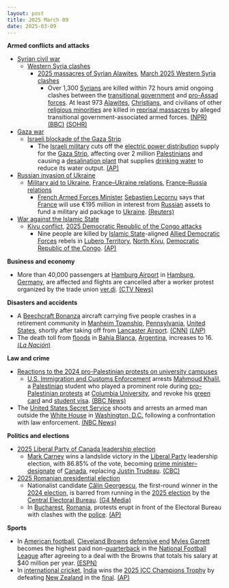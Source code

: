 ```yaml
---
layout: post
title: 2025 March 09
date: 2025-03-09
---
```



**Armed conflicts and attacks**

* [Syrian civil war](https://en.wikipedia.org/wiki/Syrian_civil_war "Syrian civil war")
  + [Western Syria clashes](https://en.wikipedia.org/wiki/Western_Syria_clashes_%28December_2024%E2%80%93present%29 "Western Syria clashes (December 2024–present)")
    - [2025 massacres of Syrian Alawites](https://en.wikipedia.org/wiki/2025_massacres_of_Syrian_Alawites "2025 massacres of Syrian Alawites"), [March 2025 Western Syria clashes](https://en.wikipedia.org/wiki/March_2025_Western_Syria_clashes "March 2025 Western Syria clashes")
      * Over 1,300 [Syrians](https://en.wikipedia.org/wiki/Syrians "Syrians") are killed within 72 hours amid ongoing clashes between the [transitional government](https://en.wikipedia.org/wiki/Syrian_transitional_government "Syrian transitional government") and [pro-Assad forces](https://en.wikipedia.org/wiki/Neo-Ba%27athism "Neo-Ba'athism"). At least 973 [Alawites](https://en.wikipedia.org/wiki/Alawites "Alawites"), [Christians](https://en.wikipedia.org/wiki/Christianity_in_Syria "Christianity in Syria"), and civilians of other [religious minorities](https://en.wikipedia.org/wiki/Minority_religion "Minority religion") are killed in [reprisal massacres](https://en.wikipedia.org/wiki/Extrajudicial_killings "Extrajudicial killings") by alleged transitional government-associated armed forces. [(NPR)](https://www.npr.org/2025/03/09/nx-s1-5322458/syria-revenge-killings-alawites-latakia) [(BBC)](https://www.bbc.com/news/articles/cx20p0pj931o) [(SOHR)](https://www.syriahr.com/72-%D8%B3%D8%A7%D8%B9%D8%A9-%D9%85%D9%86-%D8%AA%D8%B5%D8%A7%D8%B9%D8%AF-%D8%A7%D9%84%D8%B9%D9%85%D9%84%D9%8A%D8%A7%D8%AA-%D8%A7%D9%84%D8%A7%D9%86%D8%AA%D9%82%D8%A7%D9%85%D9%8A%D8%A9-%D9%81%D9%8A/752525/)
* [Gaza war](https://en.wikipedia.org/wiki/Gaza_war "Gaza war")
  + [Israeli blockade of the Gaza Strip](https://en.wikipedia.org/wiki/Israeli_blockade_of_the_Gaza_Strip_%282023%E2%80%93present%29 "Israeli blockade of the Gaza Strip (2023–present)")
    - The [Israeli military](https://en.wikipedia.org/wiki/Israel_Defense_Forces "Israel Defense Forces") cuts off the [electric power distribution](https://en.wikipedia.org/wiki/Electric_power_distribution "Electric power distribution") supply for the [Gaza Strip](https://en.wikipedia.org/wiki/Gaza_Strip "Gaza Strip"), affecting over 2 million [Palestinians](https://en.wikipedia.org/wiki/Palestinians "Palestinians") and causing a [desalination plant](https://en.wikipedia.org/wiki/Desalination "Desalination") that supplies [drinking water](https://en.wikipedia.org/wiki/Drinking_water "Drinking water") to reduce its water output. [(AP)](https://apnews.com/article/gaza-israel-palestinians-war-news-ba90f0de3d4f64a1762d1a39f787817f)
* [Russian invasion of Ukraine](https://en.wikipedia.org/wiki/Russian_invasion_of_Ukraine "Russian invasion of Ukraine")
  + [Military aid to Ukraine](https://en.wikipedia.org/wiki/Military_aid_to_Ukraine "Military aid to Ukraine"), [France–Ukraine relations](https://en.wikipedia.org/wiki/France%E2%80%93Ukraine_relations "France–Ukraine relations"), [France–Russia relations](https://en.wikipedia.org/wiki/France%E2%80%93Russia_relations "France–Russia relations")
    - [French Armed Forces Minister](https://en.wikipedia.org/wiki/Ministry_of_Armed_Forces_%28France%29 "Ministry of Armed Forces (France)") [Sebastien Lecornu](https://en.wikipedia.org/wiki/Sebastien_Lecornu "Sebastien Lecornu") says that [France](https://en.wikipedia.org/wiki/France "France") will use €195 million in interest from [Russian](https://en.wikipedia.org/wiki/Russia "Russia") assets to fund a military aid package to [Ukraine](https://en.wikipedia.org/wiki/Ukraine "Ukraine"). [(Reuters)](https://www.reuters.com/world/europe/france-tap-russian-assets-195-million-euros-this-year-minister-says-2025-03-09/)
* [War against the Islamic State](https://en.wikipedia.org/wiki/War_against_the_Islamic_State "War against the Islamic State")
  + [Kivu conflict](https://en.wikipedia.org/wiki/Kivu_conflict "Kivu conflict"), [2025 Democratic Republic of the Congo attacks](https://en.wikipedia.org/wiki/2025_Democratic_Republic_of_the_Congo_attacks "2025 Democratic Republic of the Congo attacks")
    - Nine people are killed by [Islamic State](https://en.wikipedia.org/wiki/Islamic_State_%E2%80%93_Central_Africa_Province "Islamic State – Central Africa Province")-aligned [Allied Democratic Forces](https://en.wikipedia.org/wiki/Allied_Democratic_Forces "Allied Democratic Forces") rebels in [Lubero Territory](https://en.wikipedia.org/wiki/Lubero_Territory "Lubero Territory"), [North Kivu](https://en.wikipedia.org/wiki/North_Kivu "North Kivu"), [Democratic Republic of the Congo](https://en.wikipedia.org/wiki/Democratic_Republic_of_the_Congo "Democratic Republic of the Congo"). [(AP)](https://apnews.com/article/congo-islamic-state-attack-north-kivu-8f06e3de949c3f3fe15fe45f5240141e)

**Business and economy**

* More than 40,000 passengers at [Hamburg Airport](https://en.wikipedia.org/wiki/Hamburg_Airport "Hamburg Airport") in [Hamburg](https://en.wikipedia.org/wiki/Hamburg "Hamburg"), [Germany](https://en.wikipedia.org/wiki/Germany "Germany"), are affected and flights are cancelled after a worker protest organized by the trade union [ver.di](https://en.wikipedia.org/wiki/Ver.di "Ver.di"). [(CTV News)](https://www.ctvnews.ca/world/article/flight-cancellations-at-germanys-hamburg-airport-affect-more-than-40000-passengers-after-strike/)

**Disasters and accidents**

* A [Beechcraft Bonanza](https://en.wikipedia.org/wiki/Beechcraft_Bonanza "Beechcraft Bonanza") aircraft carrying five people crashes in a retirement community in [Manheim Township](https://en.wikipedia.org/wiki/Manheim_Township%2C_Lancaster_County%2C_Pennsylvania "Manheim Township, Lancaster County, Pennsylvania"), [Pennsylvania](https://en.wikipedia.org/wiki/Pennsylvania "Pennsylvania"), [United States](https://en.wikipedia.org/wiki/United_States "United States"), shortly after taking off from [Lancaster Airport](https://en.wikipedia.org/wiki/Lancaster_Airport_%28Pennsylvania%29 "Lancaster Airport (Pennsylvania)"). [(CNN)](https://www.cnn.com/2025/03/09/us/lancaster-pa-plane-crash-pennsylvania/index.html) [(*LNP*)](https://lancasteronline.com/news/local/aircraft-crashes-at-brethren-village-in-manheim-township-update/article_4d97540c-fd21-11ef-bbe9-f7813ee350a2.html)
* The death toll from [floods](https://en.wikipedia.org/wiki/Flood "Flood") in [Bahía Blanca](https://en.wikipedia.org/wiki/Bah%C3%ADa_Blanca "Bahía Blanca"), [Argentina](https://en.wikipedia.org/wiki/Argentina "Argentina"), increases to 16. [(*La Nación*)](https://www.lanacion.com.ar/sociedad/el-numero-de-fallecidos-por-las-inundaciones-en-bahia-blanca-subio-a-15-nid09032025/)

**Law and crime**

* [Reactions to the 2024 pro-Palestinian protests on university campuses](https://en.wikipedia.org/wiki/Reactions_to_the_2024_pro-Palestinian_protests_on_university_campuses "Reactions to the 2024 pro-Palestinian protests on university campuses")
  + [U.S. Immigration and Customs Enforcement](https://en.wikipedia.org/wiki/U.S._Immigration_and_Customs_Enforcement "U.S. Immigration and Customs Enforcement") arrests [Mahmoud Khalil](https://en.wikipedia.org/wiki/Mahmoud_Khalil_%28activist%29 "Mahmoud Khalil (activist)"), a [Palestinian](https://en.wikipedia.org/wiki/Palestinians "Palestinians") student who played a prominent role during [pro-Palestinian protests](https://en.wikipedia.org/wiki/2024_pro-Palestinian_protests_on_university_campuses "2024 pro-Palestinian protests on university campuses") at [Columbia University](https://en.wikipedia.org/wiki/Columbia_University "Columbia University"), and revoke his [green card](https://en.wikipedia.org/wiki/Green_card "Green card") and [student visa](https://en.wikipedia.org/wiki/Student_visa "Student visa"). [(BBC News)](https://www.bbc.com/news/articles/c0q1pl1eldno)
* The [United States Secret Service](https://en.wikipedia.org/wiki/United_States_Secret_Service "United States Secret Service") shoots and arrests an armed man outside the [White House](https://en.wikipedia.org/wiki/White_House "White House") in [Washington, D.C.](https://en.wikipedia.org/wiki/Washington%2C_D.C. "Washington, D.C.") following a confrontation with law enforcement. [(NBC News)](https://www.nbcnews.com/news/us-news/secret-service-shoots-armed-man-confrontation-white-house-rcna195517)

**Politics and elections**

* [2025 Liberal Party of Canada leadership election](https://en.wikipedia.org/wiki/2025_Liberal_Party_of_Canada_leadership_election "2025 Liberal Party of Canada leadership election")
  + [Mark Carney](https://en.wikipedia.org/wiki/Mark_Carney "Mark Carney") wins a landslide victory in the [Liberal Party](https://en.wikipedia.org/wiki/Liberal_Party_of_Canada "Liberal Party of Canada") leadership election, with 86.85% of the vote, becoming [prime minister–designate](https://en.wikipedia.org/wiki/Prime_minister%E2%80%93designate "Prime minister–designate") of [Canada](https://en.wikipedia.org/wiki/Canada "Canada"), replacing [Justin Trudeau](https://en.wikipedia.org/wiki/Justin_Trudeau "Justin Trudeau"). [(CBC)](https://www.cbc.ca/news/politics/livestory/liberal-leadership-race-mark-carney-elected-in-a-landslide-9.6678061)
* [2025 Romanian presidential election](https://en.wikipedia.org/wiki/2025_Romanian_presidential_election "2025 Romanian presidential election")
  + Nationalist candidate [Călin Georgescu](https://en.wikipedia.org/wiki/C%C4%83lin_Georgescu "Călin Georgescu"), the first-round winner in the [2024 election](https://en.wikipedia.org/wiki/2024_Romanian_presidential_election "2024 Romanian presidential election"), is barred from running in the [2025 election](https://en.wikipedia.org/wiki/2025_Romanian_presidential_election "2025 Romanian presidential election") by the [Central Electoral Bureau](https://en.wikipedia.org/wiki/Permanent_Electoral_Authority_%28Romania%29 "Permanent Electoral Authority (Romania)"). [(G4 Media)](https://www.g4media.ro/breaking-biroul-electoral-central-a-respins-candidatura-lui-calin-georgescu.html)
  + In [Bucharest](https://en.wikipedia.org/wiki/Bucharest "Bucharest"), [Romania](https://en.wikipedia.org/wiki/Romania "Romania"), protests erupt in front of the Electoral Bureau with clashes with the [police](https://en.wikipedia.org/wiki/Romanian_Police "Romanian Police"). [(AP)](https://apnews.com/article/romania-georgescu-election-d0541a5bc20ddf7be0689d1813f9495c)

**Sports**

* In [American football](https://en.wikipedia.org/wiki/American_football "American football"), [Cleveland Browns](https://en.wikipedia.org/wiki/Cleveland_Browns "Cleveland Browns") [defensive end](https://en.wikipedia.org/wiki/Defensive_end "Defensive end") [Myles Garrett](https://en.wikipedia.org/wiki/Myles_Garrett "Myles Garrett") becomes the highest paid non-[quarterback](https://en.wikipedia.org/wiki/Quarterback "Quarterback") in the [National Football League](https://en.wikipedia.org/wiki/National_Football_League "National Football League") after agreeing to a deal with the Browns that totals his salary at $40 million per year. [(ESPN)](https://www.espn.com/nfl/story/_/id/44178418/sources-myles-garrett-browns-agree-record-contract-extension)
* In [international cricket](https://en.wikipedia.org/wiki/International_cricket "International cricket"), [India](https://en.wikipedia.org/wiki/India_national_cricket_team "India national cricket team") wins the [2025 ICC Champions Trophy](https://en.wikipedia.org/wiki/2025_ICC_Champions_Trophy "2025 ICC Champions Trophy") by defeating [New Zealand](https://en.wikipedia.org/wiki/New_Zealand_national_cricket_team "New Zealand national cricket team") in the [final](https://en.wikipedia.org/wiki/2025_ICC_Champions_Trophy_final "2025 ICC Champions Trophy final"). [(AP)](https://apnews.com/article/india-new-zealand-cricket-champions-trophy-final-d36fb7f4ec4845c02daddce01c9a696a)
